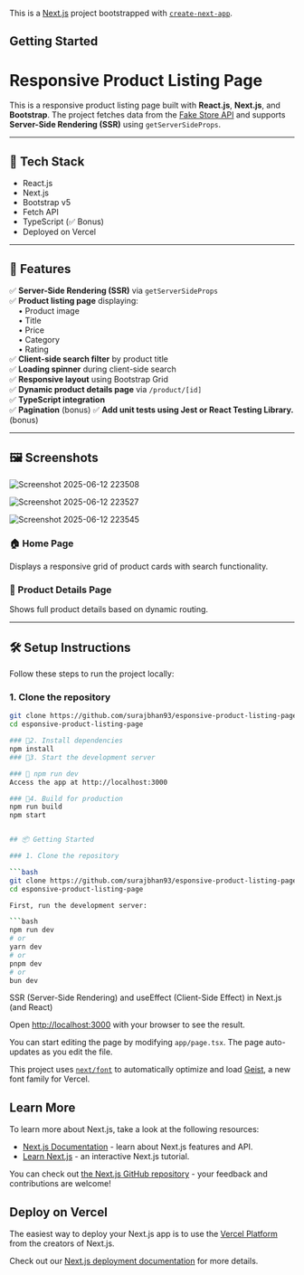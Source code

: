 This is a [Next.js](https://nextjs.org) project bootstrapped with [`create-next-app`](https://nextjs.org/docs/app/api-reference/cli/create-next-app).

## Getting Started
# Responsive Product Listing Page

This is a responsive product listing page built with **React.js**, **Next.js**, and **Bootstrap**. The project fetches data from the [Fake Store API](https://fakestoreapi.com/products) and supports **Server-Side Rendering (SSR)** using `getServerSideProps`.

---

## 🔧 Tech Stack

- React.js
- Next.js
- Bootstrap v5
- Fetch API
- TypeScript (✅ Bonus)
- Deployed on Vercel

---

## 🚀 Features

✅ **Server-Side Rendering (SSR)** via `getServerSideProps`  
✅ **Product listing page** displaying:  
&nbsp;&nbsp;&nbsp;&nbsp;• Product image  
&nbsp;&nbsp;&nbsp;&nbsp;• Title  
&nbsp;&nbsp;&nbsp;&nbsp;• Price  
&nbsp;&nbsp;&nbsp;&nbsp;• Category  
&nbsp;&nbsp;&nbsp;&nbsp;• Rating  
✅ **Client-side search filter** by product title  
✅ **Loading spinner** during client-side search  
✅ **Responsive layout** using Bootstrap Grid  
✅ **Dynamic product details page** via `/product/[id]`  
✅ **TypeScript integration**  
✅ **Pagination** (bonus)
✅ **Add unit tests using Jest or React Testing Library.** (bonus)

---

## 🖼️ Screenshots
![Screenshot 2025-06-12 223508](https://github.com/user-attachments/assets/05899f62-8a7b-4f3e-ac46-d64a4032f04a)

![Screenshot 2025-06-12 223527](https://github.com/user-attachments/assets/2dcebbcf-91ab-4835-b636-9db29787d46e)

![Screenshot 2025-06-12 223545](https://github.com/user-attachments/assets/1ddd25d4-c951-4553-b5e9-0b6a11d9f008)

### 🏠 Home Page
Displays a responsive grid of product cards with search functionality.

### 📄 Product Details Page
Shows full product details based on dynamic routing.

---
## 🛠️ Setup Instructions

Follow these steps to run the project locally:

### 1. Clone the repository

```bash
git clone https://github.com/surajbhan93/esponsive-product-listing-page.git
cd esponsive-product-listing-page

### 📄2. Install dependencies
npm install
### 📄3. Start the development server

### 📄 npm run dev
Access the app at http://localhost:3000

### 📄4. Build for production
npm run build
npm start


## 📦 Getting Started

### 1. Clone the repository

```bash
git clone https://github.com/surajbhan93/esponsive-product-listing-page.git
cd esponsive-product-listing-page

First, run the development server:

```bash
npm run dev
# or
yarn dev
# or
pnpm dev
# or
bun dev
```
SSR (Server-Side Rendering) and useEffect (Client-Side Effect) in Next.js (and React)

Open [http://localhost:3000](http://localhost:3000) with your browser to see the result.

You can start editing the page by modifying `app/page.tsx`. The page auto-updates as you edit the file.

This project uses [`next/font`](https://nextjs.org/docs/app/building-your-application/optimizing/fonts) to automatically optimize and load [Geist](https://vercel.com/font), a new font family for Vercel.

## Learn More

To learn more about Next.js, take a look at the following resources:

- [Next.js Documentation](https://nextjs.org/docs) - learn about Next.js features and API.
- [Learn Next.js](https://nextjs.org/learn) - an interactive Next.js tutorial.

You can check out [the Next.js GitHub repository](https://github.com/vercel/next.js) - your feedback and contributions are welcome!

## Deploy on Vercel

The easiest way to deploy your Next.js app is to use the [Vercel Platform](https://vercel.com/new?utm_medium=default-template&filter=next.js&utm_source=create-next-app&utm_campaign=create-next-app-readme) from the creators of Next.js.

Check out our [Next.js deployment documentation](https://nextjs.org/docs/app/building-your-application/deploying) for more details.
